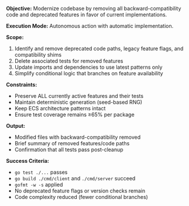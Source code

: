 **Objective:** Modernize codebase by removing all backward-compatibility code and deprecated features in favor of current implementations.

**Execution Mode:** Autonomous action with automatic implementation.

**Scope:**
1. Identify and remove deprecated code paths, legacy feature flags, and compatibility shims
2. Delete associated tests for removed features
3. Update imports and dependencies to use latest patterns only
4. Simplify conditional logic that branches on feature availability

**Constraints:**
- Preserve ALL currently active features and their tests
- Maintain deterministic generation (seed-based RNG)
- Keep ECS architecture patterns intact
- Ensure test coverage remains ≥65% per package

**Output:**
- Modified files with backward-compatibility removed
- Brief summary of removed features/code paths
- Confirmation that all tests pass post-cleanup

**Success Criteria:**
- `go test ./...` passes
- `go build ./cmd/client` and `./cmd/server` succeed
- `gofmt -w -s` applied
- No deprecated feature flags or version checks remain
- Code complexity reduced (fewer conditional branches)